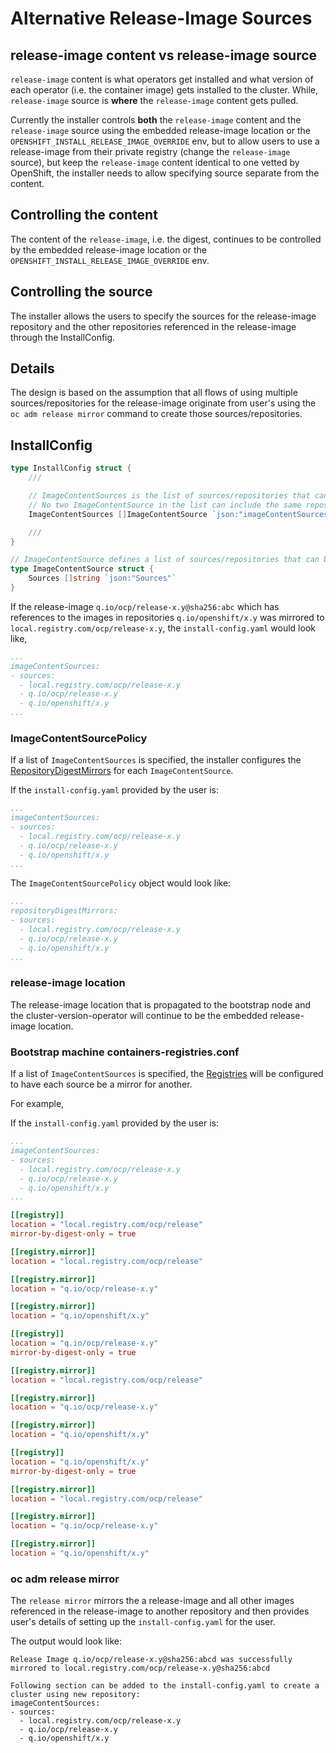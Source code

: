 # Alternative Release-Image Sources

## release-image content vs release-image source

`release-image` content is what operators get installed and what version of each operator (i.e. the container image) gets installed to the cluster. While, `release-image` source is **where** the `release-image` content gets pulled.

Currently the installer controls **both** the `release-image` content and the `release-image` source using the embedded release-image location or the `OPENSHIFT_INSTALL_RELEASE_IMAGE_OVERRIDE` env, but to allow users to use a release-image from their private registry (change the `release-image` source), but keep the `release-image` content identical to one vetted by OpenShift, the installer needs to allow specifying source separate from the content.

## Controlling the content

The content of the `release-image`, i.e. the digest, continues to be controlled by the embedded release-image location or the `OPENSHIFT_INSTALL_RELEASE_IMAGE_OVERRIDE` env.

## Controlling the source

The installer allows the users to specify the sources for the release-image repository and the other repositories referenced in the release-image through the InstallConfig.

## Details

The design is based on the assumption that all flows of using multiple sources/repositories for the release-image originate from user's using the `oc adm release mirror` command to create those sources/repositories.

## InstallConfig

```go
type InstallConfig struct {
    ///

    // ImageContentSources is the list of sources/repositories that can be used to pull the same content.
    // No two ImageContentSource in the list can include the same repository. Each ImageContentSource must be a disjoint set from the rest.
    ImageContentSources []ImageContentSource `json:"imageContentSources"`

    ///
}

// ImageContentSource defines a list of sources/repositories that can be used to pull a content.
type ImageContentSource struct {
    Sources []string `json:"Sources"`
}
```

If the release-image `q.io/ocp/release-x.y@sha256:abc` which has references to the images in repositories `q.io/openshift/x.y` was mirrored to `local.registry.com/ocp/release-x.y`, the `install-config.yaml` would look like,

```yaml
...
imageContentSources:
- sources:
  - local.registry.com/ocp/release-x.y
  - q.io/ocp/release-x.y
  - q.io/openshift/x.y
...
```

### ImageContentSourcePolicy

If a list of `ImageContentSources` is specified, the installer configures the [RepositoryDigestMirrors][repository-digest-mirrors] for each `ImageContentSource`.

If the `install-config.yaml` provided by the user is:

```yaml
...
imageContentSources:
- sources:
  - local.registry.com/ocp/release-x.y
  - q.io/ocp/release-x.y
  - q.io/openshift/x.y
...
```

The `ImageContentSourcePolicy` object would look like:

```yaml
...
repositoryDigestMirrors:
- sources:
  - local.registry.com/ocp/release-x.y
  - q.io/ocp/release-x.y
  - q.io/openshift/x.y
...
```

### release-image location

The release-image location that is propagated to the bootstrap node and the cluster-version-operator will continue to be the embedded release-image location.

### Bootstrap machine containers-registries.conf

If a list of `ImageContentSources` is specified, the [Registries][registry-containers-registries-conf] will be configured to have each source be a mirror for another.

For example,

If the `install-config.yaml` provided by the user is:

```yaml
...
imageContentSources:
- sources:
  - local.registry.com/ocp/release-x.y
  - q.io/ocp/release-x.y
  - q.io/openshift/x.y
...
```

```toml
[[registry]]
location = "local.registry.com/ocp/release"
mirror-by-digest-only = true

[[registry.mirror]]
location = "local.registry.com/ocp/release"

[[registry.mirror]]
location = "q.io/ocp/release-x.y"

[[registry.mirror]]
location = "q.io/openshift/x.y"

[[registry]]
location = "q.io/ocp/release-x.y"
mirror-by-digest-only = true

[[registry.mirror]]
location = "local.registry.com/ocp/release"

[[registry.mirror]]
location = "q.io/ocp/release-x.y"

[[registry.mirror]]
location = "q.io/openshift/x.y"

[[registry]]
location = "q.io/openshift/x.y"
mirror-by-digest-only = true

[[registry.mirror]]
location = "local.registry.com/ocp/release"

[[registry.mirror]]
location = "q.io/ocp/release-x.y"

[[registry.mirror]]
location = "q.io/openshift/x.y"
```

### oc adm release mirror

The `release mirror` mirrors the a release-image and all other images referenced in the release-image to another repository and then provides user's details of setting up the `install-config.yaml` for the user.

The output would look like:

```console
Release Image q.io/ocp/release-x.y@sha256:abcd was successfully mirrored to local.registry.com/ocp/release-x.y@sha256:abcd

Following section can be added to the install-config.yaml to create a cluster using new repository:
imageContentSources:
- sources:
  - local.registry.com/ocp/release-x.y
  - q.io/ocp/release-x.y
  - q.io/openshift/x.y
```

[repository-digest-mirrors]: https://github.com/openshift/api/blob/de5ca909c7322bb8d06fa5a9e5604491b373da52/operator/v1alpha1/types_image_content_source_policy.go#L50
[registry-containers-registries-conf]: https://github.com/containers/image/blob/v2.0.0/docs/containers-registries.conf.5.md#remapping-and-mirroring-registries

